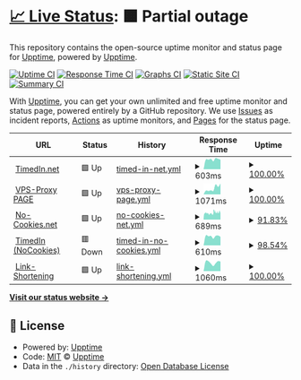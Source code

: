 # [📈 Live Status](https://status.timedin.net): <!--live status--> **🟧 Partial outage**

This repository contains the open-source uptime monitor and status page for [Upptime](https://upptime.js.org), powered by [Upptime](https://github.com/upptime/upptime).

[![Uptime CI](https://github.com/timedin-de/upptime/workflows/Uptime%20CI/badge.svg)](https://github.com/timedin-de/upptime/actions?query=workflow%3A%22Uptime+CI%22)
[![Response Time CI](https://github.com/timedin-de/upptime/workflows/Response%20Time%20CI/badge.svg)](https://github.com/timedin-de/upptime/actions?query=workflow%3A%22Response+Time+CI%22)
[![Graphs CI](https://github.com/timedin-de/upptime/workflows/Graphs%20CI/badge.svg)](https://github.com/timedin-de/upptime/actions?query=workflow%3A%22Graphs+CI%22)
[![Static Site CI](https://github.com/timedin-de/upptime/workflows/Static%20Site%20CI/badge.svg)](https://github.com/timedin-de/upptime/actions?query=workflow%3A%22Static+Site+CI%22)
[![Summary CI](https://github.com/timedin-de/upptime/workflows/Summary%20CI/badge.svg)](https://github.com/timedin-de/upptime/actions?query=workflow%3A%22Summary+CI%22)

With [Upptime](https://upptime.js.org), you can get your own unlimited and free uptime monitor and status page, powered entirely by a GitHub repository. We use [Issues](https://github.com/upptime/upptime/issues) as incident reports, [Actions](https://github.com/timedin-de/upptime/actions) as uptime monitors, and [Pages](https://status.timedin.net) for the status page.

<!--start: status pages-->
<!-- This summary is generated by Upptime (https://github.com/upptime/upptime) -->
<!-- Do not edit this manually, your changes will be overwritten -->
<!-- prettier-ignore -->
| URL | Status | History | Response Time | Uptime |
| --- | ------ | ------- | ------------- | ------ |
| <img alt="" src="https://icons.duckduckgo.com/ip3/www.timedin.net.ico" height="13"> [TimedIn.net](https://www.timedin.net) | 🟩 Up | [timed-in-net.yml](https://github.com/timedin-de/upptime/commits/HEAD/history/timed-in-net.yml) | <details><summary><img alt="Response time graph" src="./graphs/timed-in-net/response-time-week.png" height="20"> 603ms</summary><br><a href="https://status.timedin.net/history/timed-in-net"><img alt="Response time 879" src="https://img.shields.io/endpoint?url=https%3A%2F%2Fraw.githubusercontent.com%2Ftimedin-de%2Fupptime%2FHEAD%2Fapi%2Ftimed-in-net%2Fresponse-time.json"></a><br><a href="https://status.timedin.net/history/timed-in-net"><img alt="24-hour response time 584" src="https://img.shields.io/endpoint?url=https%3A%2F%2Fraw.githubusercontent.com%2Ftimedin-de%2Fupptime%2FHEAD%2Fapi%2Ftimed-in-net%2Fresponse-time-day.json"></a><br><a href="https://status.timedin.net/history/timed-in-net"><img alt="7-day response time 603" src="https://img.shields.io/endpoint?url=https%3A%2F%2Fraw.githubusercontent.com%2Ftimedin-de%2Fupptime%2FHEAD%2Fapi%2Ftimed-in-net%2Fresponse-time-week.json"></a><br><a href="https://status.timedin.net/history/timed-in-net"><img alt="30-day response time 1132" src="https://img.shields.io/endpoint?url=https%3A%2F%2Fraw.githubusercontent.com%2Ftimedin-de%2Fupptime%2FHEAD%2Fapi%2Ftimed-in-net%2Fresponse-time-month.json"></a><br><a href="https://status.timedin.net/history/timed-in-net"><img alt="1-year response time 879" src="https://img.shields.io/endpoint?url=https%3A%2F%2Fraw.githubusercontent.com%2Ftimedin-de%2Fupptime%2FHEAD%2Fapi%2Ftimed-in-net%2Fresponse-time-year.json"></a></details> | <details><summary><a href="https://status.timedin.net/history/timed-in-net">100.00%</a></summary><a href="https://status.timedin.net/history/timed-in-net"><img alt="All-time uptime 99.87%" src="https://img.shields.io/endpoint?url=https%3A%2F%2Fraw.githubusercontent.com%2Ftimedin-de%2Fupptime%2FHEAD%2Fapi%2Ftimed-in-net%2Fuptime.json"></a><br><a href="https://status.timedin.net/history/timed-in-net"><img alt="24-hour uptime 100.00%" src="https://img.shields.io/endpoint?url=https%3A%2F%2Fraw.githubusercontent.com%2Ftimedin-de%2Fupptime%2FHEAD%2Fapi%2Ftimed-in-net%2Fuptime-day.json"></a><br><a href="https://status.timedin.net/history/timed-in-net"><img alt="7-day uptime 100.00%" src="https://img.shields.io/endpoint?url=https%3A%2F%2Fraw.githubusercontent.com%2Ftimedin-de%2Fupptime%2FHEAD%2Fapi%2Ftimed-in-net%2Fuptime-week.json"></a><br><a href="https://status.timedin.net/history/timed-in-net"><img alt="30-day uptime 99.84%" src="https://img.shields.io/endpoint?url=https%3A%2F%2Fraw.githubusercontent.com%2Ftimedin-de%2Fupptime%2FHEAD%2Fapi%2Ftimed-in-net%2Fuptime-month.json"></a><br><a href="https://status.timedin.net/history/timed-in-net"><img alt="1-year uptime 99.87%" src="https://img.shields.io/endpoint?url=https%3A%2F%2Fraw.githubusercontent.com%2Ftimedin-de%2Fupptime%2FHEAD%2Fapi%2Ftimed-in-net%2Fuptime-year.json"></a></details>
| <img alt="" src="https://icons.duckduckgo.com/ip3/vps.timedin.net.ico" height="13"> [VPS-Proxy PAGE](https://vps.timedin.net) | 🟩 Up | [vps-proxy-page.yml](https://github.com/timedin-de/upptime/commits/HEAD/history/vps-proxy-page.yml) | <details><summary><img alt="Response time graph" src="./graphs/vps-proxy-page/response-time-week.png" height="20"> 1071ms</summary><br><a href="https://status.timedin.net/history/vps-proxy-page"><img alt="Response time 747" src="https://img.shields.io/endpoint?url=https%3A%2F%2Fraw.githubusercontent.com%2Ftimedin-de%2Fupptime%2FHEAD%2Fapi%2Fvps-proxy-page%2Fresponse-time.json"></a><br><a href="https://status.timedin.net/history/vps-proxy-page"><img alt="24-hour response time 1902" src="https://img.shields.io/endpoint?url=https%3A%2F%2Fraw.githubusercontent.com%2Ftimedin-de%2Fupptime%2FHEAD%2Fapi%2Fvps-proxy-page%2Fresponse-time-day.json"></a><br><a href="https://status.timedin.net/history/vps-proxy-page"><img alt="7-day response time 1071" src="https://img.shields.io/endpoint?url=https%3A%2F%2Fraw.githubusercontent.com%2Ftimedin-de%2Fupptime%2FHEAD%2Fapi%2Fvps-proxy-page%2Fresponse-time-week.json"></a><br><a href="https://status.timedin.net/history/vps-proxy-page"><img alt="30-day response time 749" src="https://img.shields.io/endpoint?url=https%3A%2F%2Fraw.githubusercontent.com%2Ftimedin-de%2Fupptime%2FHEAD%2Fapi%2Fvps-proxy-page%2Fresponse-time-month.json"></a><br><a href="https://status.timedin.net/history/vps-proxy-page"><img alt="1-year response time 747" src="https://img.shields.io/endpoint?url=https%3A%2F%2Fraw.githubusercontent.com%2Ftimedin-de%2Fupptime%2FHEAD%2Fapi%2Fvps-proxy-page%2Fresponse-time-year.json"></a></details> | <details><summary><a href="https://status.timedin.net/history/vps-proxy-page">100.00%</a></summary><a href="https://status.timedin.net/history/vps-proxy-page"><img alt="All-time uptime 95.87%" src="https://img.shields.io/endpoint?url=https%3A%2F%2Fraw.githubusercontent.com%2Ftimedin-de%2Fupptime%2FHEAD%2Fapi%2Fvps-proxy-page%2Fuptime.json"></a><br><a href="https://status.timedin.net/history/vps-proxy-page"><img alt="24-hour uptime 100.00%" src="https://img.shields.io/endpoint?url=https%3A%2F%2Fraw.githubusercontent.com%2Ftimedin-de%2Fupptime%2FHEAD%2Fapi%2Fvps-proxy-page%2Fuptime-day.json"></a><br><a href="https://status.timedin.net/history/vps-proxy-page"><img alt="7-day uptime 100.00%" src="https://img.shields.io/endpoint?url=https%3A%2F%2Fraw.githubusercontent.com%2Ftimedin-de%2Fupptime%2FHEAD%2Fapi%2Fvps-proxy-page%2Fuptime-week.json"></a><br><a href="https://status.timedin.net/history/vps-proxy-page"><img alt="30-day uptime 98.25%" src="https://img.shields.io/endpoint?url=https%3A%2F%2Fraw.githubusercontent.com%2Ftimedin-de%2Fupptime%2FHEAD%2Fapi%2Fvps-proxy-page%2Fuptime-month.json"></a><br><a href="https://status.timedin.net/history/vps-proxy-page"><img alt="1-year uptime 95.87%" src="https://img.shields.io/endpoint?url=https%3A%2F%2Fraw.githubusercontent.com%2Ftimedin-de%2Fupptime%2FHEAD%2Fapi%2Fvps-proxy-page%2Fuptime-year.json"></a></details>
| <img alt="" src="https://icons.duckduckgo.com/ip3/www.no-cookies.net.ico" height="13"> [No-Cookies.net](https://www.no-cookies.net) | 🟩 Up | [no-cookies-net.yml](https://github.com/timedin-de/upptime/commits/HEAD/history/no-cookies-net.yml) | <details><summary><img alt="Response time graph" src="./graphs/no-cookies-net/response-time-week.png" height="20"> 689ms</summary><br><a href="https://status.timedin.net/history/no-cookies-net"><img alt="Response time 682" src="https://img.shields.io/endpoint?url=https%3A%2F%2Fraw.githubusercontent.com%2Ftimedin-de%2Fupptime%2FHEAD%2Fapi%2Fno-cookies-net%2Fresponse-time.json"></a><br><a href="https://status.timedin.net/history/no-cookies-net"><img alt="24-hour response time 770" src="https://img.shields.io/endpoint?url=https%3A%2F%2Fraw.githubusercontent.com%2Ftimedin-de%2Fupptime%2FHEAD%2Fapi%2Fno-cookies-net%2Fresponse-time-day.json"></a><br><a href="https://status.timedin.net/history/no-cookies-net"><img alt="7-day response time 689" src="https://img.shields.io/endpoint?url=https%3A%2F%2Fraw.githubusercontent.com%2Ftimedin-de%2Fupptime%2FHEAD%2Fapi%2Fno-cookies-net%2Fresponse-time-week.json"></a><br><a href="https://status.timedin.net/history/no-cookies-net"><img alt="30-day response time 679" src="https://img.shields.io/endpoint?url=https%3A%2F%2Fraw.githubusercontent.com%2Ftimedin-de%2Fupptime%2FHEAD%2Fapi%2Fno-cookies-net%2Fresponse-time-month.json"></a><br><a href="https://status.timedin.net/history/no-cookies-net"><img alt="1-year response time 682" src="https://img.shields.io/endpoint?url=https%3A%2F%2Fraw.githubusercontent.com%2Ftimedin-de%2Fupptime%2FHEAD%2Fapi%2Fno-cookies-net%2Fresponse-time-year.json"></a></details> | <details><summary><a href="https://status.timedin.net/history/no-cookies-net">91.83%</a></summary><a href="https://status.timedin.net/history/no-cookies-net"><img alt="All-time uptime 96.41%" src="https://img.shields.io/endpoint?url=https%3A%2F%2Fraw.githubusercontent.com%2Ftimedin-de%2Fupptime%2FHEAD%2Fapi%2Fno-cookies-net%2Fuptime.json"></a><br><a href="https://status.timedin.net/history/no-cookies-net"><img alt="24-hour uptime 96.84%" src="https://img.shields.io/endpoint?url=https%3A%2F%2Fraw.githubusercontent.com%2Ftimedin-de%2Fupptime%2FHEAD%2Fapi%2Fno-cookies-net%2Fuptime-day.json"></a><br><a href="https://status.timedin.net/history/no-cookies-net"><img alt="7-day uptime 91.83%" src="https://img.shields.io/endpoint?url=https%3A%2F%2Fraw.githubusercontent.com%2Ftimedin-de%2Fupptime%2FHEAD%2Fapi%2Fno-cookies-net%2Fuptime-week.json"></a><br><a href="https://status.timedin.net/history/no-cookies-net"><img alt="30-day uptime 96.15%" src="https://img.shields.io/endpoint?url=https%3A%2F%2Fraw.githubusercontent.com%2Ftimedin-de%2Fupptime%2FHEAD%2Fapi%2Fno-cookies-net%2Fuptime-month.json"></a><br><a href="https://status.timedin.net/history/no-cookies-net"><img alt="1-year uptime 96.41%" src="https://img.shields.io/endpoint?url=https%3A%2F%2Fraw.githubusercontent.com%2Ftimedin-de%2Fupptime%2FHEAD%2Fapi%2Fno-cookies-net%2Fuptime-year.json"></a></details>
| <img alt="" src="https://icons.duckduckgo.com/ip3/timedin-net.no-cookies.net.ico" height="13"> [TimedIn (NoCookies)](https://timedin-net.no-cookies.net) | 🟥 Down | [timed-in-no-cookies.yml](https://github.com/timedin-de/upptime/commits/HEAD/history/timed-in-no-cookies.yml) | <details><summary><img alt="Response time graph" src="./graphs/timed-in-no-cookies/response-time-week.png" height="20"> 610ms</summary><br><a href="https://status.timedin.net/history/timed-in-no-cookies"><img alt="Response time 621" src="https://img.shields.io/endpoint?url=https%3A%2F%2Fraw.githubusercontent.com%2Ftimedin-de%2Fupptime%2FHEAD%2Fapi%2Ftimed-in-no-cookies%2Fresponse-time.json"></a><br><a href="https://status.timedin.net/history/timed-in-no-cookies"><img alt="24-hour response time 564" src="https://img.shields.io/endpoint?url=https%3A%2F%2Fraw.githubusercontent.com%2Ftimedin-de%2Fupptime%2FHEAD%2Fapi%2Ftimed-in-no-cookies%2Fresponse-time-day.json"></a><br><a href="https://status.timedin.net/history/timed-in-no-cookies"><img alt="7-day response time 610" src="https://img.shields.io/endpoint?url=https%3A%2F%2Fraw.githubusercontent.com%2Ftimedin-de%2Fupptime%2FHEAD%2Fapi%2Ftimed-in-no-cookies%2Fresponse-time-week.json"></a><br><a href="https://status.timedin.net/history/timed-in-no-cookies"><img alt="30-day response time 618" src="https://img.shields.io/endpoint?url=https%3A%2F%2Fraw.githubusercontent.com%2Ftimedin-de%2Fupptime%2FHEAD%2Fapi%2Ftimed-in-no-cookies%2Fresponse-time-month.json"></a><br><a href="https://status.timedin.net/history/timed-in-no-cookies"><img alt="1-year response time 621" src="https://img.shields.io/endpoint?url=https%3A%2F%2Fraw.githubusercontent.com%2Ftimedin-de%2Fupptime%2FHEAD%2Fapi%2Ftimed-in-no-cookies%2Fresponse-time-year.json"></a></details> | <details><summary><a href="https://status.timedin.net/history/timed-in-no-cookies">98.54%</a></summary><a href="https://status.timedin.net/history/timed-in-no-cookies"><img alt="All-time uptime 97.22%" src="https://img.shields.io/endpoint?url=https%3A%2F%2Fraw.githubusercontent.com%2Ftimedin-de%2Fupptime%2FHEAD%2Fapi%2Ftimed-in-no-cookies%2Fuptime.json"></a><br><a href="https://status.timedin.net/history/timed-in-no-cookies"><img alt="24-hour uptime 89.77%" src="https://img.shields.io/endpoint?url=https%3A%2F%2Fraw.githubusercontent.com%2Ftimedin-de%2Fupptime%2FHEAD%2Fapi%2Ftimed-in-no-cookies%2Fuptime-day.json"></a><br><a href="https://status.timedin.net/history/timed-in-no-cookies"><img alt="7-day uptime 98.54%" src="https://img.shields.io/endpoint?url=https%3A%2F%2Fraw.githubusercontent.com%2Ftimedin-de%2Fupptime%2FHEAD%2Fapi%2Ftimed-in-no-cookies%2Fuptime-week.json"></a><br><a href="https://status.timedin.net/history/timed-in-no-cookies"><img alt="30-day uptime 97.70%" src="https://img.shields.io/endpoint?url=https%3A%2F%2Fraw.githubusercontent.com%2Ftimedin-de%2Fupptime%2FHEAD%2Fapi%2Ftimed-in-no-cookies%2Fuptime-month.json"></a><br><a href="https://status.timedin.net/history/timed-in-no-cookies"><img alt="1-year uptime 97.22%" src="https://img.shields.io/endpoint?url=https%3A%2F%2Fraw.githubusercontent.com%2Ftimedin-de%2Fupptime%2FHEAD%2Fapi%2Ftimed-in-no-cookies%2Fuptime-year.json"></a></details>
| <img alt="" src="https://icons.duckduckgo.com/ip3/2t0.de.ico" height="13"> [Link-Shortening](https://2t0.de/) | 🟩 Up | [link-shortening.yml](https://github.com/timedin-de/upptime/commits/HEAD/history/link-shortening.yml) | <details><summary><img alt="Response time graph" src="./graphs/link-shortening/response-time-week.png" height="20"> 1060ms</summary><br><a href="https://status.timedin.net/history/link-shortening"><img alt="Response time 1074" src="https://img.shields.io/endpoint?url=https%3A%2F%2Fraw.githubusercontent.com%2Ftimedin-de%2Fupptime%2FHEAD%2Fapi%2Flink-shortening%2Fresponse-time.json"></a><br><a href="https://status.timedin.net/history/link-shortening"><img alt="24-hour response time 1175" src="https://img.shields.io/endpoint?url=https%3A%2F%2Fraw.githubusercontent.com%2Ftimedin-de%2Fupptime%2FHEAD%2Fapi%2Flink-shortening%2Fresponse-time-day.json"></a><br><a href="https://status.timedin.net/history/link-shortening"><img alt="7-day response time 1060" src="https://img.shields.io/endpoint?url=https%3A%2F%2Fraw.githubusercontent.com%2Ftimedin-de%2Fupptime%2FHEAD%2Fapi%2Flink-shortening%2Fresponse-time-week.json"></a><br><a href="https://status.timedin.net/history/link-shortening"><img alt="30-day response time 1049" src="https://img.shields.io/endpoint?url=https%3A%2F%2Fraw.githubusercontent.com%2Ftimedin-de%2Fupptime%2FHEAD%2Fapi%2Flink-shortening%2Fresponse-time-month.json"></a><br><a href="https://status.timedin.net/history/link-shortening"><img alt="1-year response time 1074" src="https://img.shields.io/endpoint?url=https%3A%2F%2Fraw.githubusercontent.com%2Ftimedin-de%2Fupptime%2FHEAD%2Fapi%2Flink-shortening%2Fresponse-time-year.json"></a></details> | <details><summary><a href="https://status.timedin.net/history/link-shortening">100.00%</a></summary><a href="https://status.timedin.net/history/link-shortening"><img alt="All-time uptime 99.97%" src="https://img.shields.io/endpoint?url=https%3A%2F%2Fraw.githubusercontent.com%2Ftimedin-de%2Fupptime%2FHEAD%2Fapi%2Flink-shortening%2Fuptime.json"></a><br><a href="https://status.timedin.net/history/link-shortening"><img alt="24-hour uptime 100.00%" src="https://img.shields.io/endpoint?url=https%3A%2F%2Fraw.githubusercontent.com%2Ftimedin-de%2Fupptime%2FHEAD%2Fapi%2Flink-shortening%2Fuptime-day.json"></a><br><a href="https://status.timedin.net/history/link-shortening"><img alt="7-day uptime 100.00%" src="https://img.shields.io/endpoint?url=https%3A%2F%2Fraw.githubusercontent.com%2Ftimedin-de%2Fupptime%2FHEAD%2Fapi%2Flink-shortening%2Fuptime-week.json"></a><br><a href="https://status.timedin.net/history/link-shortening"><img alt="30-day uptime 100.00%" src="https://img.shields.io/endpoint?url=https%3A%2F%2Fraw.githubusercontent.com%2Ftimedin-de%2Fupptime%2FHEAD%2Fapi%2Flink-shortening%2Fuptime-month.json"></a><br><a href="https://status.timedin.net/history/link-shortening"><img alt="1-year uptime 99.97%" src="https://img.shields.io/endpoint?url=https%3A%2F%2Fraw.githubusercontent.com%2Ftimedin-de%2Fupptime%2FHEAD%2Fapi%2Flink-shortening%2Fuptime-year.json"></a></details>

<!--end: status pages-->

[**Visit our status website →**](https://status.timedin.net)

## 📄 License

- Powered by: [Upptime](https://github.com/upptime/upptime)
- Code: [MIT](./LICENSE) © [Upptime](https://upptime.js.org)
- Data in the `./history` directory: [Open Database License](https://opendatacommons.org/licenses/odbl/1-0/)
